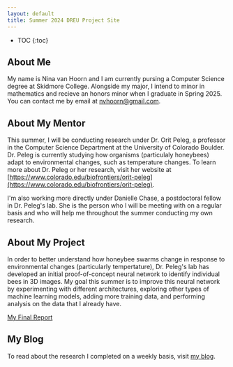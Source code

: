 ```yaml
---
layout: default
title: Summer 2024 DREU Project Site
---
```


* TOC
{:toc}

## About Me

My name is Nina van Hoorn and I am currently pursing a Computer Science degree at Skidmore College. Alongside my major, I intend to minor in mathematics and recieve an honors minor when I graduate in Spring 2025.
You can contact me by email at nvhoorn@gmail.com.

## About My Mentor

This summer, I will be conducting research under Dr. Orit Peleg, a professor in the Computer Science Department at the University of Colorado Boulder. Dr. Peleg is currently studying how organisms (particulaly honeybees) adapt to environmental changes, such as temperature changes. To learn more about Dr. Peleg or her research, visit her website at [https://www.colorado.edu/biofrontiers/orit-peleg](https://www.colorado.edu/biofrontiers/orit-peleg).

I'm also working more directly under Danielle Chase, a postdoctoral fellow in Dr. Peleg's lab. She is the person who I will be meeting with on a regular basis and who will help me throughout the summer conducting my own research.

## About My Project

In order to better understand how honeybee swarms change in response to environmental changes (particularly tempertature), Dr. Peleg's lab has developed an initial proof-of-concept neural network to identify individual bees in 3D images. My goal this summer is to improve this neural network by experimenting with different architectures, exploring other types of machine learning models, adding more training data, and performing analysis on the data that I already have. 

[My Final Report](files/finalreport.pdf)

## My Blog

To read about the research I completed on a weekly basis, visit [my blog](blog.html).
